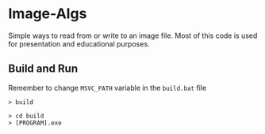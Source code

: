 # Image-Algs

Simple ways to read from or write to an image file. Most of this code is used for presentation and educational purposes.

## Build and Run

Remember to change `MSVC_PATH` variable in the `build.bat` file

```console
> build
```

```console
> cd build
> [PROGRAM].exe
```

